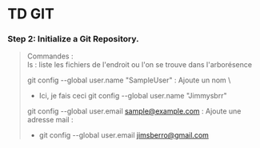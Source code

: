 # TD GIT

### Step 2: Initialize a Git Repository.

> Commandes : \
> ls : liste les fichiers de l'endroit ou l'on se trouve dans l'arborésence
> 
> git config --global user.name "SampleUser" : Ajoute un nom \
> * Ici, je fais ceci git config --global user.name "Jimmysbrr"
>
> git config --global user.email sample@example.com : Ajoute une adresse mail : 
> * git config --global user.email jimsberro@gmail.com
